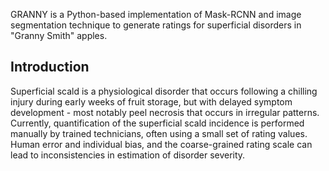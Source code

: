 GRANNY is a Python-based implementation of Mask-RCNN and image segmentation technique to generate ratings for superficial disorders in "Granny Smith" apples. 

## Introduction 

Superficial scald is a physiological disorder that occurs following a chilling injury during early weeks of fruit storage, but with delayed symptom development - most notably peel necrosis that occurs in irregular patterns. Currently, quantification of the superficial scald incidence is performed manually by trained technicians, often using a small set of rating values. Human error and individual bias, and the coarse-grained rating scale can lead to inconsistencies in estimation of disorder severity. 

